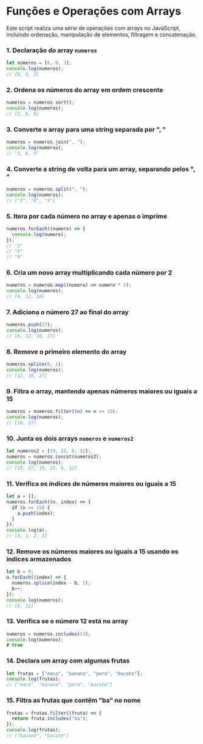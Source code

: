 # Funções e Operações com Arrays

Este script realiza uma série de operações com arrays no JavaScript, incluindo ordenação, manipulação de elementos, filtragem e concatenação.

### 1. Declaração do array `numeros`
```javascript
let numeros = [6, 9, 3];
console.log(numeros); 
// [6, 9, 3]
```

### 2. Ordena os números do array em ordem crescente
```javascript
numeros = numeros.sort();
console.log(numeros); 
// [3, 6, 9]
```

### 3. Converte o array para uma string separada por ", "
```javascript
numeros = numeros.join(", ");
console.log(numeros); 
// "3, 6, 9"
```

### 4. Converte a string de volta para um array, separando pelos ", "
```javascript
numeros = numeros.split(", ");
console.log(numeros); 
// ["3", "6", "9"]
```

### 5. Itera por cada número no array e apenas o imprime
```javascript
numeros.forEach((numero) => {
  console.log(numero);
});
// "3"
// "6"
// "9"
```

### 6. Cria um novo array multiplicando cada número por 2
```javascript
numeros = numeros.map((numero) => numero * 2);
console.log(numeros); 
// [6, 12, 18]
```

### 7. Adiciona o número 27 ao final do array
```javascript
numeros.push(27);
console.log(numeros); 
// [6, 12, 18, 27]
```

### 8. Remove o primeiro elemento do array
```javascript
numeros.splice(0, 1);
console.log(numeros); 
// [12, 18, 27]
```

### 9. Filtra o array, mantendo apenas números maiores ou iguais a 15
```javascript
numeros = numeros.filter((n) => n >= 15);
console.log(numeros); 
// [18, 27]
```

### 10. Junta os dois arrays `numeros` e `numeros2`
```javascript
let numeros2 = [19, 25, 8, 12];
numeros = numeros.concat(numeros2);
console.log(numeros); 
// [18, 27, 19, 25, 8, 12]
```

### 11. Verifica os índices de números maiores ou iguais a 15
```javascript
let a = [];
numeros.forEach((n, index) => {
  if (n >= 15) {
    a.push(index);
  }
});
console.log(a); 
// [0, 1, 2, 3]
```

### 12. Remove os números maiores ou iguais a 15 usando os índices armazenados
```javascript
let b = 0;
a.forEach((index) => {
  numeros.splice(index - b, 1);
  b++;
});
console.log(numeros); 
// [8, 12]
```

### 13. Verifica se o número 12 está no array
```javascript
numeros = numeros.includes(12);
console.log(numeros); 
# true
```

### 14. Declara um array com algumas frutas
```javascript
let frutas = ["maca", "banana", "pera", "bacate"];
console.log(frutas); 
// ["maca", "banana", "pera", "bacate"]
```

### 15. Filtra as frutas que contêm "ba" no nome
```javascript
frutas = frutas.filter((fruta) => {
  return fruta.includes("ba");
});
console.log(frutas); 
// ["banana", "bacate"]
```